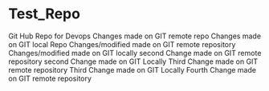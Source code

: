 # Test_Repo
Git Hub Repo for Devops
Changes made on GIT remote repo
Changes made on GIT local Repo
Changes/modified made on GIT remote repository
Changes/modified made on GIT locally
second Change made on GIT remote repository
second Change made on GIT Locally 
Third Change made on GIT remote repository
Third Change made on GIT Locally
Fourth Change made on GIT remote repository
